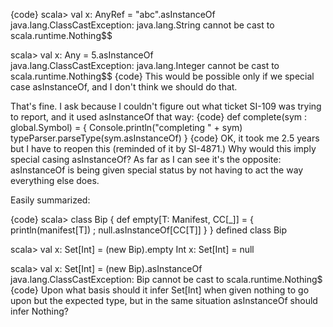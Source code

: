 {code}
scala> val x: AnyRef = "abc".asInstanceOf
java.lang.ClassCastException: java.lang.String cannot be cast to scala.runtime.Nothing$$

scala> val x: Any = 5.asInstanceOf       
java.lang.ClassCastException: java.lang.Integer cannot be cast to scala.runtime.Nothing$$
{code}
This would be possible only if we special case asInstanceOf, and I don't think we should do that.

That's fine.  I ask because I couldn't figure out what ticket SI-109 was trying to report, and it used asInstanceOf that way:
{code}
    def complete(sym : global.Symbol) = {
      Console.println("completing " + sym)
      typeParser.parseType(sym.asInstanceOf)
    }
{code}
OK, it took me 2.5 years but I have to reopen this (reminded of it by SI-4871.) Why would this imply special casing asInstanceOf? As far as I can see it's the opposite: asInstanceOf is being given special status by not having to act the way everything else does.

Easily summarized:

{code}
scala> class Bip { def empty[T: Manifest, CC[_]] = { println(manifest[T]) ; null.asInstanceOf[CC[T]] } }
defined class Bip

scala> val x: Set[Int] = (new Bip).empty
Int
x: Set[Int] = null

scala> val x: Set[Int] = (new Bip).asInstanceOf
java.lang.ClassCastException: Bip cannot be cast to scala.runtime.Nothing$
{code}
Upon what basis should it infer Set[Int] when given nothing to go upon but the expected type, but in the same situation asInstanceOf should infer Nothing?
